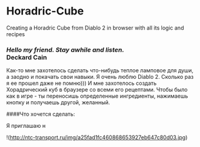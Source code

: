 # Horadric-Cube
Creating a Horadric Cube from Diablo 2 in browser with all its logic and recipes

### *Hello my friend.  Stay awhile and listen.*</br> Deckard Cain

Как-то мне захотелось сделать что-нибудь теплое ламповое для души, а заодно и покачать свои навыки.
Я очень люблю Diablo 2. Сколько раз я ее прошел даже не помню)))
И мне захотелось создать Хорадрический куб в браузере со всеми его рецептами.
Чтобы было как в игре - ты переносишь определенные ингредиенты, нажимаешь кнопку и получаешь другой, желанный.

####Что хочется сделать:


Я приглашаю н

!(http://ntc-transport.ru/img/a25fad1fc460868653927eb647c80d03.jpg)
